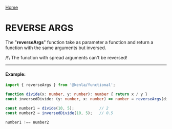 [Home](./../../README.md)

# REVERSE ARGS

The "**reverseArgs**" function take as parameter a function and return a function with the same arguments but inversed.

/!\ The function with spread arguments can't be reversed!

--------------
#### Example:
``` typescript
import { reverseArgs } from '@kenla/functional';

function divide(x: number, y: number): number { return x / y }
const inversedDivide: (y: number, x: number) => number = reverseArgs(divide);

const number1 = divide(10, 5);           // 2
const number2 = inversedDivide(10, 5);   // 0.5

number1 !== number2
```
